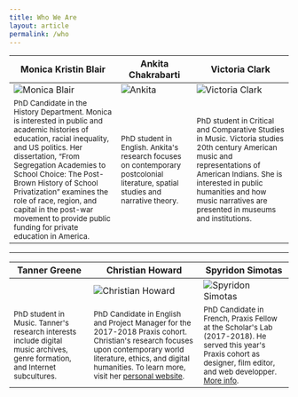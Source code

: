 ```yaml
---
title: Who We Are
layout: article
permalink: /who
---
```


|Monica Kristin Blair|Ankita Chakrabarti|Victoria Clark|  
|---|---|---|
|![Monica Blair](http://scholarslab.org/wp-content/uploads/2017/09/20170829-_DSC0329.jpg)|![Ankita](http://scholarslab.org/wp-content/uploads/2017/09/20170911-_DSC0548.jpg)|![Victoria Clark](http://scholarslab.org/wp-content/uploads/2017/09/20170914-_DSC0597.jpg)   |   
|<small>PhD Candidate in the History Department. Monica is interested in public and academic histories of education, racial inequality, and US politics. Her dissertation, “From Segregation Academies to School Choice: The Post-Brown History of School Privatization” examines the role of race, region, and capital in the post-war movement to provide public funding for private education in America.</small>|<small>PhD student in English. Ankita's research focuses on contemporary postcolonial literature, spatial studies and narrative theory.</small>|<small>PhD student in Critical and Comparative Studies in Music. Victoria studies 20th century American music and representations of American Indians. She is interested in public humanities and how music narratives are presented in museums and institutions.</small>|

<hr>

<!-- 
### Monica Kristin Blair
![Monica Blair](http://scholarslab.org/wp-content/uploads/2017/09/20170829-_DSC0329.jpg)

Monica Kristin Blair is a PhD Candidate in the History Department at the University of Virginia. She is interested in public and academic histories of education, racial inequality,and US politics. Monica's dissertation, “From Segregation Academies to School Choice: The Post-Brown History of School Privatization” examines the role of race, region, and capital in the post-war movement to provide public funding for private education in America.

### Ankita Chakrabarti

![Ankita](http://scholarslab.org/wp-content/uploads/2017/09/20170911-_DSC0548.jpg)

Ankita Chakrabarti is a PhD student in the English Department at the University of Virginia. Her research focuses on contemporary postcolonial literature, spatial studies and narrative theory.

### Victoria Clark

![Victoria Clark](http://scholarslab.org/wp-content/uploads/2017/09/20170914-_DSC0597.jpg)
  
Victoria Clark is a PhD student in Critical and Comparative Studies in Music at the University of Virginia. She studies 20th century American music and representations of American Indians. She is interested in public humanities and how music narratives are presented in museums and institutions. -->


|Tanner Greene|Christian Howard|Spyridon Simotas|  
|---|---|---|
||![Christian Howard](http://scholarslab.org/wp-content/uploads/2017/02/20170829-_DSC0281.jpg)|![Spyridon Simotas](http://scholarslab.org/wp-content/uploads/2017/09/20170829-_DSC0240.jpg) |   
|<small>PhD student in Music. Tanner's research interests include digital music archives, genre formation, and Internet subcultures.</small>|<small>PhD Candidate in English and Project Manager for the 2017-2018 Praxis cohort. Christian's research focuses upon contemporary world literature, ethics, and digital humanities. To learn more, visit her [personal website](https://christianhoward.org).</small>|<small>PhD Candidate in French, Praxis Fellow at the Scholar's Lab (2017-2018). He served this year's Praxis cohort as designer, film editor, and web developper. [More info](https://ss4ws.github.io/).</small> |


<!-- ### Tanner Greene

Tanner Greene is a PhD student in the Music Department at the University of Virginia. His research interests include digital music archives, genre formation, and Internet subcultures.

### Christian Howard

![Christian Howard](http://scholarslab.org/wp-content/uploads/2017/02/20170829-_DSC0281.jpg)

Christian Howard is a PhD Candidate in English at the University of Virginia and the Project Manager for the 2017-2018 Praxis cohort. Her research focuses upon contemporary world literature, ethics, and digital humanities. To learn more, visit her [personal website](https://christianhoward.org).

### Spyridon Simotas -->

<!-- ![Spyridon Simotas](http://scholarslab.org/wp-content/uploads/2017/09/20170829-_DSC0240.jpg)

PhD Candidate in French, Praxis Fellow at the Scholar's Lab (2017-2018). [More info](https://ss4ws.github.io/). -->

